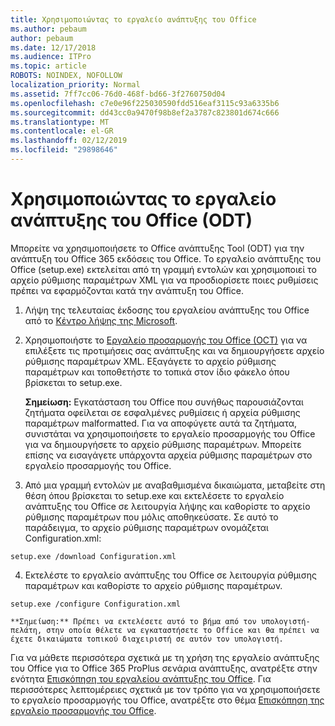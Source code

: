 ```yaml
---
title: Χρησιμοποιώντας το εργαλείο ανάπτυξης του Office
ms.author: pebaum
author: pebaum
ms.date: 12/17/2018
ms.audience: ITPro
ms.topic: article
ROBOTS: NOINDEX, NOFOLLOW
localization_priority: Normal
ms.assetid: 7ff7cc06-76d0-468f-bd66-3f2760750d04
ms.openlocfilehash: c7e0e96f225030590fdd516eaf3115c93a6335b6
ms.sourcegitcommit: dd43cc0a9470f98b8ef2a3787c823801d674c666
ms.translationtype: MT
ms.contentlocale: el-GR
ms.lasthandoff: 02/12/2019
ms.locfileid: "29898646"
---
```

# <a name="using-the-office-deployment-tool-odt"></a>Χρησιμοποιώντας το εργαλείο ανάπτυξης του Office (ODT)

Μπορείτε να χρησιμοποιήσετε το Office ανάπτυξης Tool (ODT) για την ανάπτυξη του Office 365 εκδόσεις του Office. Το εργαλείο ανάπτυξης του Office (setup.exe) εκτελείται από τη γραμμή εντολών και χρησιμοποιεί το αρχείο ρύθμισης παραμέτρων XML για να προσδιορίσετε ποιες ρυθμίσεις πρέπει να εφαρμόζονται κατά την ανάπτυξη του Office.
  
1. Λήψη της τελευταίας έκδοσης του εργαλείου ανάπτυξης του Office από το [Κέντρο λήψης της Microsoft](http://go.microsoft.com/fwlink/p/?LinkID=626065).
    
2. Χρησιμοποιήστε το [Εργαλείο προσαρμογής του Office (OCT)](https://config.office.com) για να επιλέξετε τις προτιμήσεις σας ανάπτυξης και να δημιουργήσετε αρχείο ρύθμισης παραμέτρων XML. Εξαγάγετε το αρχείο ρύθμισης παραμέτρων και τοποθετήστε το τοπικά στον ίδιο φάκελο όπου βρίσκεται το setup.exe. 
    
    **Σημείωση:** Εγκατάσταση του Office που συνήθως παρουσιάζονται ζητήματα οφείλεται σε εσφαλμένες ρυθμίσεις ή αρχεία ρύθμισης παραμέτρων malformatted. Για να αποφύγετε αυτά τα ζητήματα, συνιστάται να χρησιμοποιήσετε το εργαλείο προσαρμογής του Office για να δημιουργήσετε το αρχείο ρύθμισης παραμέτρων. Μπορείτε επίσης να εισαγάγετε υπάρχοντα αρχεία ρύθμισης παραμέτρων στο εργαλείο προσαρμογής του Office. 
    
3. Από μια γραμμή εντολών με αναβαθμισμένα δικαιώματα, μεταβείτε στη θέση όπου βρίσκεται το setup.exe και εκτελέσετε το εργαλείο ανάπτυξης του Office σε λειτουργία λήψης και καθορίστε το αρχείο ρύθμισης παραμέτρων που μόλις αποθηκεύσατε. Σε αυτό το παράδειγμα, το αρχείο ρύθμισης παραμέτρων ονομάζεται Configuration.xml:
    
  ```
  setup.exe /download Configuration.xml  
  ```

4. Εκτελέστε το εργαλείο ανάπτυξης του Office σε λειτουργία ρύθμισης παραμέτρων και καθορίστε το αρχείο ρύθμισης παραμέτρων.
    
  ```
  setup.exe /configure Configuration.xml
  ```

    **Σημείωση:** Πρέπει να εκτελέσετε αυτό το βήμα από τον υπολογιστή-πελάτη, στην οποία θέλετε να εγκαταστήσετε το Office και θα πρέπει να έχετε δικαιώματα τοπικού διαχειριστή σε αυτόν τον υπολογιστή. 
    
Για να μάθετε περισσότερα σχετικά με τη χρήση της εργαλείο ανάπτυξης του Office για το Office 365 ProPlus σενάρια ανάπτυξης, ανατρέξτε στην ενότητα [Επισκόπηση του εργαλείου ανάπτυξης του Office](https://docs.microsoft.com/deployoffice/overview-of-the-office-2016-deployment-tool). Για περισσότερες λεπτομέρειες σχετικά με τον τρόπο για να χρησιμοποιήσετε το εργαλείο προσαρμογής του Office, ανατρέξτε στο θέμα [Επισκόπηση της εργαλείο προσαρμογής του Office](https://docs.microsoft.com/DeployOffice/overview-of-the-office-customization-tool-for-click-to-run).
  

